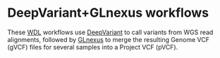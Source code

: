 # DeepVariant+GLnexus workflows

These [WDL](http://openwdl.org/) workflows use [DeepVariant](https://github.com/google/deepvariant) to call variants from WGS read alignments, followed by [GLnexus](https://github.com/dnanexus-rnd/GLnexus) to merge the resulting Genome VCF (gVCF) files for several samples into a Project VCF (pVCF).
